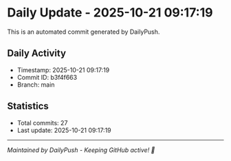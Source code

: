 # Daily Update - 2025-10-21 09:17:19

This is an automated commit generated by DailyPush.

## Daily Activity
- Timestamp: 2025-10-21 09:17:19
- Commit ID: b3f4f663
- Branch: main

## Statistics
- Total commits: 27
- Last update: 2025-10-21 09:17:19

---
*Maintained by DailyPush - Keeping GitHub active! 🚀*
